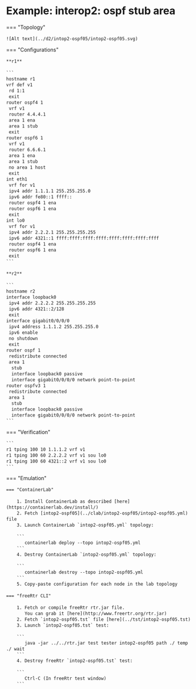 # Example: interop2: ospf stub area

=== "Topology"

    ![Alt text](../d2/intop2-ospf05/intop2-ospf05.svg)

=== "Configurations"

    **r1**

    ```
    hostname r1
    vrf def v1
     rd 1:1
     exit
    router ospf4 1
     vrf v1
     router 4.4.4.1
     area 1 ena
     area 1 stub
     exit
    router ospf6 1
     vrf v1
     router 6.6.6.1
     area 1 ena
     area 1 stub
     no area 1 host
     exit
    int eth1
     vrf for v1
     ipv4 addr 1.1.1.1 255.255.255.0
     ipv6 addr fe80::1 ffff::
     router ospf4 1 ena
     router ospf6 1 ena
     exit
    int lo0
     vrf for v1
     ipv4 addr 2.2.2.1 255.255.255.255
     ipv6 addr 4321::1 ffff:ffff:ffff:ffff:ffff:ffff:ffff:ffff
     router ospf4 1 ena
     router ospf6 1 ena
     exit
    ```

    **r2**

    ```
    hostname r2
    interface loopback0
     ipv4 addr 2.2.2.2 255.255.255.255
     ipv6 addr 4321::2/128
     exit
    interface gigabit0/0/0/0
     ipv4 address 1.1.1.2 255.255.255.0
     ipv6 enable
     no shutdown
     exit
    router ospf 1
     redistribute connected
     area 1
      stub
      interface loopback0 passive
      interface gigabit0/0/0/0 network point-to-point
    router ospfv3 1
     redistribute connected
     area 1
      stub
      interface loopback0 passive
      interface gigabit0/0/0/0 network point-to-point
    ```

=== "Verification"

    ```
    r1 tping 100 10 1.1.1.2 vrf v1
    r1 tping 100 60 2.2.2.2 vrf v1 sou lo0
    r1 tping 100 60 4321::2 vrf v1 sou lo0
    ```

=== "Emulation"

    === "ContainerLab"

        1. Install ContainerLab as described [here](https://containerlab.dev/install/)  
        2. Fetch [intop2-ospf05](../clab/intop2-ospf05/intop2-ospf05.yml) file  
        3. Launch ContainerLab `intop2-ospf05.yml` topology:  

        ```
           containerlab deploy --topo intop2-ospf05.yml  
        ```
        4. Destroy ContainerLab `intop2-ospf05.yml` topology:  

        ```
           containerlab destroy --topo intop2-ospf05.yml  
        ```
        5. Copy-paste configuration for each node in the lab topology

    === "freeRtr CLI"

        1. Fetch or compile freeRtr rtr.jar file.  
           You can grab it [here](http://www.freertr.org/rtr.jar)  
        2. Fetch `intop2-ospf05.tst` file [here](../tst/intop2-ospf05.tst)  
        3. Launch `intop2-ospf05.tst` test:  

        ```
           java -jar ../../rtr.jar test tester intop2-ospf05 path ./ temp ./ wait
        ```
        4. Destroy freeRtr `intop2-ospf05.tst` test:  

        ```
           Ctrl-C (In freeRtr test window)
        ```

